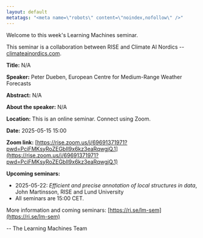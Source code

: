```yaml
---
layout: default
metatags: "<meta name=\"robots\" content=\"noindex,nofollow\" />"
---
```

 
Welcome to this week's Learning Machines seminar.

This seminar is a collaboration between RISE and Climate AI Nordics -- [climateainordics.com](https://climateainordics.com/).

**Title:** N/A

**Speaker:** Peter Dueben, European Centre for Medium-Range Weather Forecasts

**Abstract:** N/A

**About the speaker:** N/A

**Location:** This is an online seminar. Connect using Zoom.

**Date:** 2025-05-15 15:00

**Zoom link:** [https://rise.zoom.us/j/69691371971?pwd=PciFMKsyRoZEGbIl9x6kz3eaRqwgjQ.1](https://rise.zoom.us/j/69691371971?pwd=PciFMKsyRoZEGbIl9x6kz3eaRqwgjQ.1)

**Upcoming seminars:**

* 2025-05-22: *Efficient and precise annotation of local structures in data*, John Martinsson, RISE and Lund University
* All seminars are 15:00 CET.

More information and coming seminars: [https://ri.se/lm-sem](https://ri.se/lm-sem)

-- The Learning Machines Team

